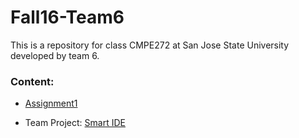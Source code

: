 # Fall16-Team6

This is a repository for class CMPE272 at San Jose State University developed by team 6.

### Content:

* [Assignment1](https://github.com/SJSU272Lab/Fall16-Team6/tree/master/Assignment1)

* Team Project: [Smart IDE](https://github.com/SJSU272Lab/Fall16-Team6/tree/master/SmartIDE)
